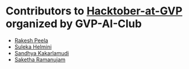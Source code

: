 # Contributors to [Hacktober-at-GVP](https://gvp-ai-club.github.io/hacktoberfest) organized by GVP-AI-Club

- [Rakesh Peela](https://github.com/rakhi2104)
- [Suleka Helmini](https://github.com/suleka96)
- [Sandhya Kakarlamudi](https://github.com/saisandhya3198)
- [Saketha Ramanujam](https://github.com/sakethramanujam)
